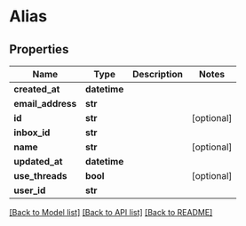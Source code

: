 # Alias

## Properties
Name | Type | Description | Notes
------------ | ------------- | ------------- | -------------
**created_at** | **datetime** |  | 
**email_address** | **str** |  | 
**id** | **str** |  | [optional] 
**inbox_id** | **str** |  | 
**name** | **str** |  | [optional] 
**updated_at** | **datetime** |  | 
**use_threads** | **bool** |  | [optional] 
**user_id** | **str** |  | 

[[Back to Model list]](../README#documentation-for-models) [[Back to API list]](../README#documentation-for-api-endpoints) [[Back to README]](../README)


